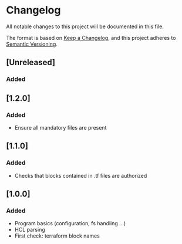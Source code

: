 # Changelog
All notable changes to this project will be documented in this file.

The format is based on [Keep a Changelog](https://keepachangelog.com/en/1.0.0/),
and this project adheres to [Semantic Versioning](https://semver.org/spec/v2.0.0.html).

## [Unreleased]
### Added

## [1.2.0]
### Added
- Ensure all mandatory files are present

## [1.1.0]
### Added
- Checks that blocks contained in .tf files are authorized

## [1.0.0]
### Added
- Program basics (configuration, fs handling ...)
- HCL parsing
- First check: terraform block names
